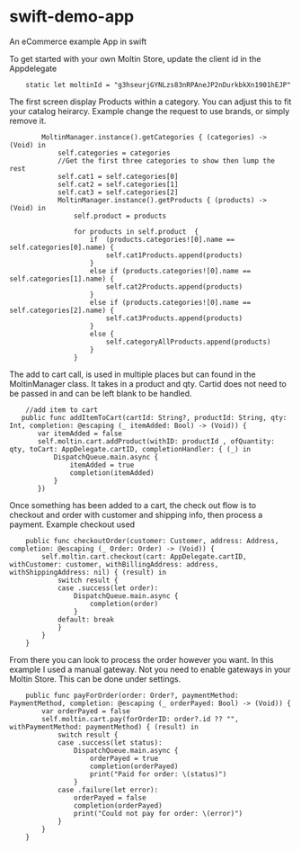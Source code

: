 # swift-demo-app
An eCommerce example App in swift


To get started with your own Moltin Store, update the client id in the Appdelegate
```
    static let moltinId = "g3hseurjGYNLzs83nRPAneJP2nDurkbkXn1901hEJP"
```

The first screen display Products within a category.  You can adjust this to fit your catalog heirarcy.  Example change the request to use brands, or simply remove it.


```
        MoltinManager.instance().getCategories { (categories) -> (Void) in
            self.categories = categories
            //Get the first three categories to show then lump the rest
            self.cat1 = self.categories[0]
            self.cat2 = self.categories[1]
            self.cat3 = self.categories[2]
            MoltinManager.instance().getProducts { (products) -> (Void) in
                self.product = products
                
                for products in self.product  {
                    if  (products.categories![0].name == self.categories[0].name) {
                        self.cat1Products.append(products)
                    }
                    else if (products.categories![0].name == self.categories[1].name) {
                        self.cat2Products.append(products)
                    }
                    else if (products.categories![0].name == self.categories[2].name) {
                        self.cat3Products.append(products)
                    }
                    else {
                        self.categoryAllProducts.append(products)
                    }
                }
 ```
 
 The add to cart call, is used in multiple places but can found in the MoltinManager class.  It takes in a product and qty.  Cartid does not need to be passed in and can be left blank to be handled.
 ```
     //add item to cart
    public func addItemToCart(cartId: String?, productId: String, qty: Int, completion: @escaping (_ itemAdded: Bool) -> (Void)) {
        var itemAdded = false
        self.moltin.cart.addProduct(withID: productId , ofQuantity: qty, toCart: AppDelegate.cartID, completionHandler: { (_) in
            DispatchQueue.main.async {
                itemAdded = true
                completion(itemAdded)
            }
        })
```

Once something has been added to a cart, the check out flow is to checkout and order with customer and shipping info, then process a payment.
Example checkout used
```
    public func checkoutOrder(customer: Customer, address: Address, completion: @escaping (_ Order: Order) -> (Void)) {
        self.moltin.cart.checkout(cart: AppDelegate.cartID, withCustomer: customer, withBillingAddress: address, withShippingAddress: nil) { (result) in
            switch result {
            case .success(let order):
                DispatchQueue.main.async {
                    completion(order)
                }
            default: break
            }
        }
    }
```

From there you can look to process the order however you want.  In this example I used a manual gateway.  Not you need to enable gateways in your Moltin Store.  This can be done under settings.
```
    public func payForOrder(order: Order?, paymentMethod: PaymentMethod, completion: @escaping (_ orderPayed: Bool) -> (Void)) {
        var orderPayed = false
        self.moltin.cart.pay(forOrderID: order?.id ?? "", withPaymentMethod: paymentMethod) { (result) in
            switch result {
            case .success(let status):
                DispatchQueue.main.async {
                    orderPayed = true
                    completion(orderPayed)
                    print("Paid for order: \(status)")
                }
            case .failure(let error):
                orderPayed = false
                completion(orderPayed)
                print("Could not pay for order: \(error)")
            }
        }
    }
  ```
